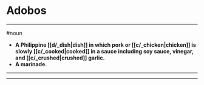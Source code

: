 # Adobos
---
#noun
- **A Philippine [[d/_dish|dish]] in which pork or [[c/_chicken|chicken]] is slowly [[c/_cooked|cooked]] in a sauce including soy sauce, vinegar, and [[c/_crushed|crushed]] garlic.**
- **A marinade.**
---
---
